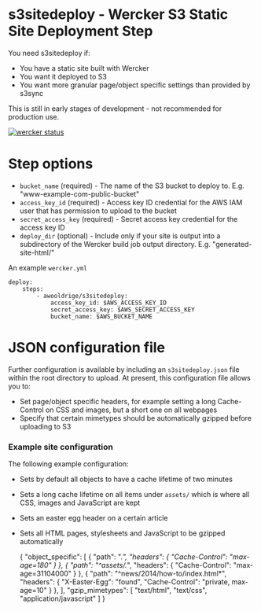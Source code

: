 # s3sitedeploy - Wercker S3 Static Site Deployment Step
You need s3sitedeploy if:

* You have a static site built with Wercker
* You want it deployed to S3
* You want more granular page/object specific settings than provided by s3sync

This is still in early stages of development - not recommended for production use.

[![wercker status](https://app.wercker.com/status/37c8b18803f5556d6b9434c49d9a0aee/m/master "wercker status")](https://app.wercker.com/project/bykey/37c8b18803f5556d6b9434c49d9a0aee)

# Step options

 * `bucket_name` (required) - The name of the S3 bucket to deploy to. E.g. "www-example-com-public-bucket"
 * `access_key_id` (required) - Access key ID credential for the AWS IAM user that  has permission to upload to the bucket
 * `secret_access_key` (required) - Secret access key credential for the access key ID
 * `deploy_dir` (optional) - Include only if your site is output into a subdirectory of the Wercker build job output directory. E.g. "generated-site-html/"

An example `wercker.yml`

    deploy:
        steps:
            - awooldrige/s3sitedeploy:
                access_key_id: $AWS_ACCESS_KEY_ID
                secret_access_key: $AWS_SECRET_ACCESS_KEY
                bucket_name: $AWS_BUCKET_NAME


# JSON configuration file
Further configuration is available by including an `s3sitedeploy.json` file within the root directory to upload. At present, this configuration file allows you to:

 * Set page/object specific headers, for example setting a long Cache-Control on CSS and images, but a short one on all webpages
 * Specify that certain mimetypes should be automatically gzipped before uploading to S3


### Example site configuration
The following example configuration:

 * Sets by default all objects to have a cache lifetime of two minutes
 * Sets a long cache lifetime on all items under `assets/` which is where all CSS, images and JavaScript are kept
 * Sets an easter egg header on a certain article
 * Sets all HTML pages, stylesheets and JavaScript to be gzipped automatically


    {
        "object_specific": [
            {
                "path": ".*",
                "headers": { "Cache-Control": "max-age=180" }
            },
            {
                "path": "^assets/.*",
                "headers": { "Cache-Control": "max-age=31104000" }
            },
            {
                "path": "^news/2014/how-to/index\.html*",
                "headers": {
                    "X-Easter-Egg": "found",
                    "Cache-Control": "private, max-age=10"
                }
            },
        ],
        "gzip_mimetypes": [
            "text/html", "text/css", "application/javascript"
        ]
    }

